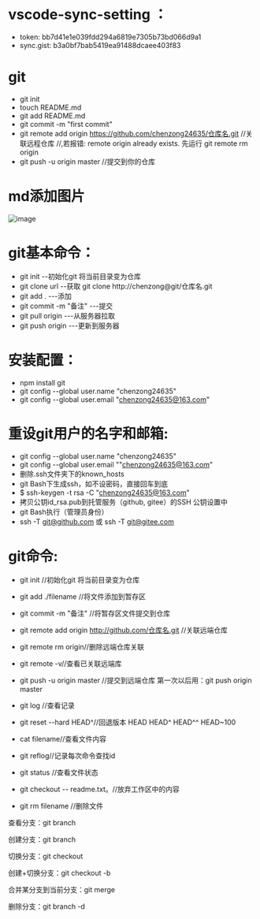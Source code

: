 # vscode-sync-setting ：
* token: bb7d41e1e039fdd294a6819e7305b73bd066d9a1
* sync.gist: b3a0bf7bab5419ea91488dcaee403f83

# git
* git init 
* touch README.md
* git add README.md
* git commit -m "first commit"
* git remote add origin https://github.com/chenzong24635/仓库名.git   //关联远程仓库
  //,若报错: remote origin already exists. 先运行  git remote rm origin  	  
* git push -u origin master  //提交到你的仓库

# md添加图片
![image](https://github.com/chenzong24635/images/blob/master/img/1.png)

# git基本命令：
* git init  --初始化git 将当前目录变为仓库
* git clone url   --获取  git clone http://chenzong@git/仓库名.git
* git add .    ---添加 
* git commit  -m "备注"      ---提交 
* git pull origin   ---从服务器拉取
* git push origin  ---更新到服务器


# 安装配置：
* npm install git
* git config --global user.name "chenzong24635"
* git config --global user.email "chenzong24635@163.com"



# 重设git用户的名字和邮箱:
* git config --global user.name "chenzong24635"
* git config --global user.email ""chenzong24635@163.com"
* 删除.ssh文件夹下的known_hosts 
* git Bash下生成ssh，如不设密码，直接回车到底 
* $ ssh-keygen -t rsa -C "chenzong24635@163.com"
* 拷贝公钥id_rsa.pub到托管服务（github, gitee）的SSH 公钥设置中 
* git Bash执行（管理员身份） 
* ssh -T git@github.com 或 ssh -T git@gitee.com 



# git命令:

* git init  //初始化git  将当前目录变为仓库
* git add ./filename  //将文件添加到暂存区
* git commit -m "备注" //将暂存区文件提交到仓库
* git remote add origin http://github.com/仓库名.git //关联远端仓库
* git remote rm origin//删除远端仓库关联
* git remote -v//查看已关联远端库
* git push -u origin master //提交到远端仓库 第一次以后用：git push origin master

* git log //查看记录
* git reset --hard HEAD^//回退版本 HEAD HEAD^  HEAD^^ HEAD~100
* cat filename//查看文件内容
* git reflog//记录每次命令查找id
* git status //查看文件状态
* git checkout -- readme.txt。//放弃工作区中的内容
* git rm filename //删除文件


查看分支：git branch

创建分支：git branch <name>

切换分支：git checkout <name>

创建+切换分支：git checkout -b <name>

合并某分支到当前分支：git merge <name>

删除分支：git branch -d <name>
